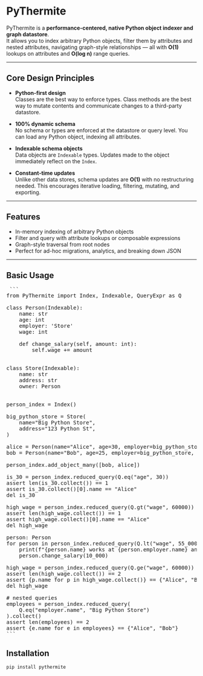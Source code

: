 # PyThermite

PyThermite is a **performance-centered, native Python object indexer and graph datastore**.  
It allows you to index arbitrary Python objects, filter them by attributes and nested attributes, navigating graph-style relationships — all with **O(1)** lookups on attributes and **O(log n)** range queries.

---

## Core Design Principles

- **Python-first design**  
  Classes are the best way to enforce types. Class methods are the best way to mutate contents and communicate changes to a third-party datastore.

- **100% dynamic schema**  
  No schema or types are enforced at the datastore or query level. You can load any Python object, indexing all attributes.

- **Indexable schema objects**  
  Data objects are `Indexable` types. Updates made to the object immediately reflect on the `Index`.

- **Constant-time updates**  
  Unlike other data stores, schema updates are **O(1)** with no restructuring needed. This encourages iterative loading, filtering, mutating, and exporting.

---

## Features

- In-memory indexing of arbitrary Python objects
- Filter and query with attribute lookups or composable expressions
- Graph-style traversal from root nodes
- Perfect for ad-hoc migrations, analytics, and breaking down JSON

---

## Basic Usage

<pre> ```
from PyThermite import Index, Indexable, QueryExpr as Q

class Person(Indexable):
    name: str
    age: int
    employer: 'Store'
    wage: int

    def change_salary(self, amount: int):
        self.wage += amount


class Store(Indexable):
    name: str
    address: str
    owner: Person


person_index = Index()

big_python_store = Store(
    name="Big Python Store",
    address="123 Python St",
)

alice = Person(name="Alice", age=30, employer=big_python_store, wage=70000)
bob = Person(name="Bob", age=25, employer=big_python_store, wage=50000)

person_index.add_object_many([bob, alice])

is_30 = person_index.reduced_query(Q.eq("age", 30))
assert len(is_30.collect()) == 1
assert is_30.collect()[0].name == "Alice"
del is_30

high_wage = person_index.reduced_query(Q.gt("wage", 60000))
assert len(high_wage.collect()) == 1
assert high_wage.collect()[0].name == "Alice"
del high_wage

person: Person
for person in person_index.reduced_query(Q.lt("wage", 55_000)).collect():
    print(f"{person.name} works at {person.employer.name} and earns ${person.wage}")
    person.change_salary(10_000)

high_wage = person_index.reduced_query(Q.ge("wage", 60000))
assert len(high_wage.collect()) == 2
assert {p.name for p in high_wage.collect()} == {"Alice", "Bob"}
del high_wage

# nested queries
employees = person_index.reduced_query(
    Q.eq("employer.name", "Big Python Store")
).collect()
assert len(employees) == 2
assert {e.name for e in employees} == {"Alice", "Bob"}
``` </pre>

## Installation

```bash
pip install pythermite
